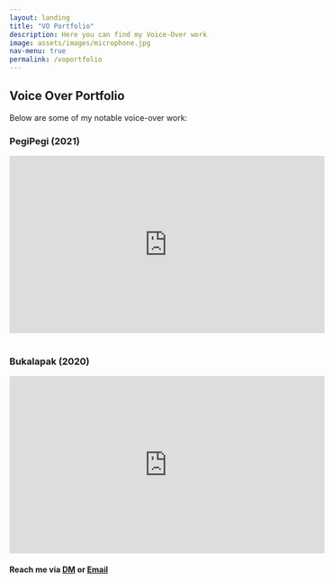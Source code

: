 ```yaml
---
layout: landing
title: "VO Portfolio"
description: Here you can find my Voice-Over work
image: assets/images/microphone.jpg
nav-menu: true
permalink: /voportfolio
---
```

<div id="main">
<section id="one">
	<div class="inner">
        <h2 id="content">Voice Over Portfolio</h2>
        <p>Below are some of my notable voice-over work:<br>
		<h3>PegiPegi (2021)</h3>
		<iframe width="560" height="315" src="https://www.youtube.com/embed/sjZDHd4T7PM" title="YouTube video player" frameborder="0" allow="accelerometer; autoplay; clipboard-write; encrypted-media; gyroscope; picture-in-picture" allowfullscreen></iframe>        
		<br> <br>
		<h3>Bukalapak (2020)</h3>
		<iframe width="560" height="315" src="https://www.youtube.com/embed/kU07FTHctbk" title="YouTube video player" frameborder="0" allow="accelerometer; autoplay; clipboard-write; encrypted-media; gyroscope; picture-in-picture" allowfullscreen></iframe>        
		<h4>Reach me via <a href ="http://instagram.com/squillliams">DM</a> or <a href = "mailto: tyasono@icloud.com">Email</a></h4>
		</p>
    </div>
    </section>
</div